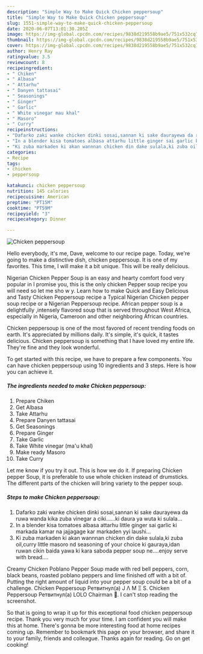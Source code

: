 ```yaml
---
description: "Simple Way to Make Quick Chicken peppersoup"
title: "Simple Way to Make Quick Chicken peppersoup"
slug: 1551-simple-way-to-make-quick-chicken-peppersoup
date: 2020-06-07T13:01:30.205Z
image: https://img-global.cpcdn.com/recipes/9838d219558b9ae5/751x532cq70/chicken-peppersoup-recipe-main-photo.jpg
thumbnail: https://img-global.cpcdn.com/recipes/9838d219558b9ae5/751x532cq70/chicken-peppersoup-recipe-main-photo.jpg
cover: https://img-global.cpcdn.com/recipes/9838d219558b9ae5/751x532cq70/chicken-peppersoup-recipe-main-photo.jpg
author: Henry Ray
ratingvalue: 3.5
reviewcount: 8
recipeingredient:
- " Chiken"
- " Albasa"
- " Attarhu"
- " Danyen tattasai"
- " Seasonings"
- " Ginger"
- " Garlic"
- " White vinegar mau khal"
- " Masoro"
- " Curry"
recipeinstructions:
- "Dafarko zaki wanke chicken dinki sosai,sannan ki sake daurayewa da ruwa wanda kika zuba vinegar a ciki......ki daura ya wuta ki sulala..."
- "In a blender kisa tomatoes albasa attarhu little ginger sai garlic ki markada kamar na jajjagage kar markaden yyi laushi..."
- "Ki zuba markaden ki akan wannnan chicken din dake sulala,ki zuba oil,curry little masoro nd seasoning of your choice ki gauraya,idan ruwan cikin baida yawa ki kara saboda pepper soup ne....enjoy serve with bread...."
categories:
- Recipe
tags:
- chicken
- peppersoup

katakunci: chicken peppersoup 
nutrition: 145 calories
recipecuisine: American
preptime: "PT15M"
cooktime: "PT59M"
recipeyield: "3"
recipecategory: Dinner

---
```



![Chicken peppersoup](https://img-global.cpcdn.com/recipes/9838d219558b9ae5/751x532cq70/chicken-peppersoup-recipe-main-photo.jpg)

Hello everybody, it's me, Dave, welcome to our recipe page. Today, we're going to make a distinctive dish, chicken peppersoup. It is one of my favorites. This time, I will make it a bit unique. This will be really delicious.

Nigerian Chicken Pepper Soup is an easy and hearty comfort food very popular in I promise you, this is the only chicken Pepper soup recipe you will need so let me sho w y. Learn how to make Quick and Easy Delicious and Tasty Chicken Peppersoup recipe a Typical Nigerian Chicken pepper soup recipe or a Nigerian Peppersoup recipe. African pepper soup is a delightfully ,intensely flavored soup that is served throughout West Africa, especially in Nigeria, Cameroon and other neighboring African countries.

Chicken peppersoup is one of the most favored of recent trending foods on earth. It's appreciated by millions daily. It's simple, it's quick, it tastes delicious. Chicken peppersoup is something that I have loved my entire life. They're fine and they look wonderful.


To get started with this recipe, we have to prepare a few components. You can have chicken peppersoup using 10 ingredients and 3 steps. Here is how you can achieve it.

<!--inarticleads1-->

##### The ingredients needed to make Chicken peppersoup:

1. Prepare  Chiken
1. Get  Albasa
1. Take  Attarhu
1. Prepare  Danyen tattasai
1. Get  Seasonings
1. Prepare  Ginger
1. Take  Garlic
1. Take  White vinegar (ma&#39;u khal)
1. Make ready  Masoro
1. Take  Curry


Let me know if you try it out. This is how we do it. If preparing Chicken pepper Soup, it is preferable to use whole chicken instead of drumsticks. The different parts of the chicken will bring variety to the pepper soup. 

<!--inarticleads2-->

##### Steps to make Chicken peppersoup:

1. Dafarko zaki wanke chicken dinki sosai,sannan ki sake daurayewa da ruwa wanda kika zuba vinegar a ciki......ki daura ya wuta ki sulala...
1. In a blender kisa tomatoes albasa attarhu little ginger sai garlic ki markada kamar na jajjagage kar markaden yyi laushi...
1. Ki zuba markaden ki akan wannnan chicken din dake sulala,ki zuba oil,curry little masoro nd seasoning of your choice ki gauraya,idan ruwan cikin baida yawa ki kara saboda pepper soup ne....enjoy serve with bread....


Creamy Chicken Poblano Pepper Soup made with red bell peppers, corn, black beans, roasted poblano peppers and lime finished off with a bit of. Putting the right amount of liquid into your pepper soup could be a bit of a challenge. Chicken Peppersoup Ретвитнул(а) J Λ M Ξ S. Chicken Peppersoup Ретвитнул(а) LOLO Chairman 👸. I can&#39;t stop reading the screenshot. 

So that is going to wrap it up for this exceptional food chicken peppersoup recipe. Thank you very much for your time. I am confident you will make this at home. There's gonna be more interesting food at home recipes coming up. Remember to bookmark this page on your browser, and share it to your family, friends and colleague. Thanks again for reading. Go on get cooking!
